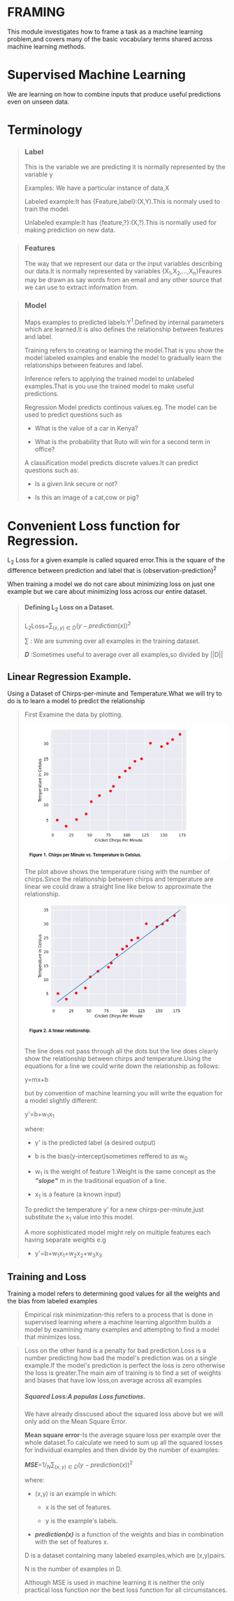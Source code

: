 # FRAMING

This module investigates how to frame a task as a machine learning problem,and covers many of the basic vocabulary terms shared across machine learning methods.

# Supervised Machine Learning

We are learning on how to combine inputs that produce useful predictions even on unseen data.

# Terminology

>### Label
>
> This is the variable we are predicting it is normally represented by the variable y
>
>Examples: We have a particular instance of data,X
>
>Labeled example:It has {Feature,label}:(X,Y).This is normaly used to train the model.
>
>Unlabeled example:It has {feature,?}:(X,?).This is normally used for making prediction on new data.

>### Features
>
> The way that we represent our data or the input variables describing our data.It is normally represented by variables {X<sub>1</sub>,X<sub>2</sub>,...,X<sub>n</sub>}Feaures may be drawn as say words from an email and any other source that we can use to extract information from.

>### Model
>
>Maps examples to predicted labels:Y<sup>1</sup>.Defined by internal parameters which are learned.It is also defines the relationship between features and label.
>
>Training refers to creating or learning the model.That is you show the model labeled examples and enable the model to gradually learn the relationships between features and label.
>
>Inference refers to applying the trained model to unlabeled examples.That is you use the trained model to make useful predictions.
>
>Regression Model predicts continous values.eg. The model can be used to predict questions such as 
>
>- What is the value of a car in Kenya?
>
>- What is the probability that Ruto will win for a second term in office?
>
> A classification model predicts discrete values.It can predict questions such as:
>
>- Is a given link secure or not?
>
>- Is this an image of a cat,cow or pig?

# Convenient Loss function for Regression.

L<sub>2</sub> Loss for a given example is called squared error.This is the square of the difference between prediction and label that is (observation-prediction)<sup>2</sup>

When training a model we do not care about minimizing loss on just one example but we care about minimizing loss across our entire dataset.
>#### Defining L<sub>2</sub> Loss on a Dataset.
>
>L<sub>2</sub>Loss=$\sum_{(x,y)\in D}(y-prediction(x))^2$
>
>$\sum$ : We are summing over all examples in the training dataset.
>
>***D*** :Sometimes useful to average over all examples,so divided by ||D||

## Linear Regression Example.

Using a Dataset of Chirps-per-minute and Temperature.What we will try to do is to learn a model to predict the relationship

> First Examine the data by plotting.
>
>![img](images/Chirps-per-minute%20vs%20temperature%20in%20Celsius.png)
>
> The plot above shows the temperature rising with the number of chirps.Since the relationship between chirps and temperature are linear we could draw a  straight line like below to approximate the relationship.
>
>![img](images/A%20linear%20Relationship.png)
>
>The line does not pass through all the dots but the line does clearly show the relationship between chirps and temperature.Using the equations for a line we could write down the relationship as follows:
>
>y=mx+b 
>
>but by convention of machine learning you will write the equation for a model slightly different: 
>
> y'=b+w<sub>1</sub>x<sub>1</sub>
>
>where:
>
>- y' is the predicted label (a desired output)
>
>- b is the bias(y-intercept)sometimes reffered to as w<sub>0</sub>
>
>- w<sub>1</sub> is the weight of feature 1.Weight is the same concept as the ***"slope"*** m in the traditional equation of a line.
>
>- x<sub>1</sub> is a feature (a known input) 
>
>To predict the temperature y' for a new chirps-per-minute,just substitute the x<sub>1</sub> value into this model.
>
>A more sophisticated model might rely on multiple features each having separate weights e.g 
>
>- y'=b+w<sub>1</sub>x<sub>1</sub>+w<sub>2</sub>x<sub>2</sub>+w<sub>3</sub>x<sub>3</sub>

## Training and Loss

Training a model refers to determining good values for all the weights and the bias from labeled examples

>Empirical risk minimization-this refers to a process that is done in supervised learning where a machine learning algorithm builds a model by examining many examples and attempting to find a model that minimizes loss.

>Loss on the other hand is a penalty for bad prediction.Loss is a number predicting how bad the model's prediction was on a single example.If the model's prediction is perfect the loss is zero otherwise the loss is greater.The main aim of training is to find a set of weights and biases that have low loss,on average across all examples
>
>##### Squared Loss:A populas Loss functions.
>
>We have already disscused about the squared loss above but we will only add on the Mean Square Error.
>
>**Mean square error**-Is the average square loss per example over the whole dataset.To calculate we need to sum up all the squared losses for individual examples and then divide by the number of examples:
>
>***MSE***=$1/_N\sum_{(x,y)\in D}(y-prediction(x))^2$
>
>where:
>
>- (x,y) is an example in which:
>
>   - x is the set of features.
>
>   - y is the example's labels.
>
>- ***prediction(x)*** is a function of the weights and bias in combination with the set of features x.
>
>D is a dataset containing many labeled examples,which are (x,y)pairs.
>
>N is the number of examples in D.
>
> Although MSE is used in machine learning it is neither the only practical loss function nor the best loss function for all circumstances.

